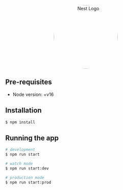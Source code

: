 <p align="center">
  <a href="https://hypersign.id/" target="blank"><img style="  border-width: 4px;border-radius:80%;
"  src="https://assets.defiterm.io/hypersign" width="200" alt="Nest Logo" /></a>
</p>

## Pre-requisites

- Node version: +v16


## Installation

```bash
$ npm install
```

## Running the app

```bash
# development
$ npm run start

# watch mode
$ npm run start:dev

# production mode
$ npm run start:prod
```




